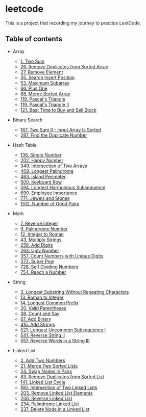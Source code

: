 # leetcode

This is a project that recording my journey to practice LeetCode.

## Table of contents

- Array

  - [1. Two Sum](./Array/1.Two-Sum/README.md)
  - [26. Remove Duplicates from Sorted Array](./Array/26.Remove-Duplicates-from-Sorted-Array/README.md)
  - [27. Remove Element](./Array/27.Remove-Element/README.md)
  - [35. Search Insert Position](./Array/35.Search-Insert-Position/README.md)
  - [53. Maximum Subarray](./Array/53.Maximum-Subarray/README.md)
  - [66. Plus One](./Array/66.Plus-One/README.md)
  - [88. Merge Sorted Array](./Array/88.Merge-Sorted-Array/README.md)
  - [118. Pascal's Triangle](./Array/118.Pascal's-Triangle/README.md)
  - [119. Pascal's Triangle II](./Array/119.Pascal's-Triangle-II/README.md)
  - [121. Best Time to Buy and Sell Stock](./Array/121.Best-Time-to-Buy-and-Sell-Stock/README.md)

- Binary Search

  - [167. Two Sum II - Input Array Is Sorted](./Binary-Search/167.Two-Sum-II-Input-array-is-sorted)
  - [287. Find the Duplicate Number](./Binary-Search/287.Find-the-Duplicate-Number)

- Hash Table

  - [136. Single Number](./Hash-Table/136.Single-Number/README.md)
  - [202. Happy Number](./Hash-Table/202.Happy-Number/README.md)
  - [349. Intersection of Two Arrays](./Hash-Table/349.Intersection-of-Two-Arrays/README.md)
  - [409. Longest Palindrome](./Hash-Table/409.Longest-Palindrome/README.md)
  - [463. Island Perimeter](./Hash-Table/463.Island-Perimeter/README.md)
  - [500. Keyboard Row](./Hash-Table/500.Keyboard-Row)
  - [594. Longest Harmonious Subsequence](./Hash-Table/594.Longest-Harmonious-Subsequence)
  - [690. Employee Importance](./Hash-Table/690.Employee-Importance)
  - [771. Jewels and Stones](./Hash-Table/771.Jewels-and-Stones/README.md)
  - [1512. Number of Good Pairs](./Hash-Table/1512.Number-of-Good-Pairs/README.md)

- Math

  - [7. Reverse Integer](./Math/7.Reverse-Integer)
  - [9. Palindrome Number](./Math/9.Palindrome-Number)
  - [12. Integer to Roman](./Math/12.Integer-to-Roman)
  - [43. Multiply Strings](./Math/43.Multiply-Strings)
  - [258. Add Digits](./Math/258.Add-Digits)
  - [263. Ugly Number](./Math/263.Ugly-Number)
  - [357. Count Numbers with Unique Digits](./Math/357.Count-Numbers-with-Unique-Digits)
  - [372. Super Pow](./Math/372.Super-Pow)
  - [728. Self Dividing Numbers](./Math/728.Self-Dividing-Numbers)
  - [754. Reach a Number](./Math/754.Reach-a-Number)

- String

  - [3. Longest Substring Without Repeating Characters](./String/3.Longest-Substring-Without-Repeating-Characters)
  - [13. Roman to Integer](./String/13.Roman-to-Integer)
  - [14. Longest Common Prefix](./String/14.Longest-Common-Prefix)
  - [20. Valid Parentheses](./String/20.Valid-Parentheses)
  - [38. Count and Say](./String/38.Count-and-Say)
  - [67. Add Binary](./String/67.Add-Binary)
  - [415. Add Strings](./String/415.Add-Strings)
  - [521. Longest Uncommon Subsequence I](./String/521.Longest-Uncommon-Subsequence-I)
  - [541. Reverse String II](./String/541.Reverse-String-II)
  - [557. Reverse Words in a String III](./String/557.Reverse-Words-in-a-String-III)

- Linked List

  - [2. Add Two Numbers](./Linked-List/2.Add-Two-Numbers)
  - [21. Merge Two Sorted Lists](./Linked-List/21.Merge-Two-Sorted-Lists)
  - [24. Swap Nodes in Pairs](./Linked-List/24.Swap-Nodes-in-Pairs)
  - [83. Remove Duplicates from Sorted List](./Linked-List/83.Remove-Duplicates-from-Sorted-List)
  - [141. Linked List Cycle](./Linked-List/141.Linked-List-Cycle)
  - [160. Intersection of Two Linked Lists](./Linked-List/160.Intersection-of-Two-Linked-Lists)
  - [203. Remove Linked List Elements](./Linked-List/203.Remove-Linked-List-Elements)
  - [206. Reverse Linked List](./Linked-List/206.Reverse-Linked-List)
  - [234. Palindrome Linked List](./Linked-List/234.Palindrome-Linked-List)
  - [237. Delete Node in a Linked List](./Linked-List/237.Delete-Node-in-a-Linked-List)
